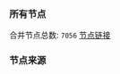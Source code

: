 ### 所有节点
合并节点总数: `7056`
[节点链接](https://github.com/rzhy1/33/raw/master/sub/sub_merge_base64.txt)

### 节点来源
